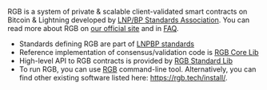 RGB is a system of private & scalable client-validated smart contracts on Bitcoin & Lightning developed 
by [LNP/BP Standards Association](https://lnp-bp.org). You can read more about RGB on 
[our official site](https://rgb.tech) and in [FAQ](https://rgbfaq.com).

- Standards defining RGB are part of [LNPBP standards](https://github.com/LNP-BP/LNPBPs)
- Reference implementation of consensus/validation code is [RGB Core Lib](https://github.com/RGB-WG/rgb-core)
- High-level API to RGB contracts is provided by [RGB Standard Lib](https://github.com/RGB-WG/rgb-std)
- To run RGB, you can use [RGB](https://github.com/RGB-WG/rgb) command-line tool. Alternatively, you can 
  find other existing software listed here: <https://rgb.tech/install/>.
